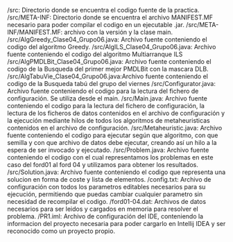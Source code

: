 /src: Directorio donde se encuentra el codigo fuente de la practica.
/src/META-INF: Directorio donde se encuentra el archivo MANIFEST.MF necesario para poder compilar el codigo en un ejecutable .jar.
/src/META-INF/MANIFEST.MF: archivo con la versión y la clase main.
/src/AlgGreedy\_Clase04\_Grupo06.java: Archivo fuente conteniendo el codigo del algoritmo Greedy.
/src/AlgILS\_Clase04\_Grupo06.java: Archivo fuente conteniendo el codigo del algoritmo Multiarranque ILS
/src/AlgPMDLBit\_Clase04\_Grupo06.java: Archivo fuente conteniendo el codigo de la Busqueda del primer mejor PMDLBit con la mascara DLB.
/src/AlgTabuVie\_Clase04\_Grupo06.java:Archivo fuente conteniendo el codigo de la Busqueda tabú del grupo del viernes
/src/Configurator.java: Archivo fuente conteniendo el codigo para la lectura del fichero de configuración. Se utiliza desde el main.
/src/Main.java: Archivo fuente conteniendo el codigo para la lectura del fichero de configuración, la lectura de los ficheros de datos contenidos en el archivo de configuración y la ejecución mediante hilos de todos los algoritmos de metaheuristicas contenidos en el archivo de configuración.
/src/Metaheuristic.java: Archivo fuente conteniendo el codigo para ejecutar según que algoritmo, con que semilla y con que archivo de datos debe ejecutar, creando así un hilo a la espera de ser invocado y ejecutado.
/src/Problem.java: Archivo fuente conteniendo el codigo con el cual representamos los problemas en este caso del ford01 al ford 04 y utilizamos para obtener los resultados.
/src/Solution.java: Archivo fuente conteniendo el codigo que representa una solucion en forma de coste y lista de elementos.
/config.txt: Archivo de configuración con todos los parametros editables necesarios para su ejecución, permitiendo que puedas cambiar cualquier parametro sin necesidad de recompilar el codigo.
/ford01-04.dat: Archivos de datos necesarios para ser leidos y cargados en memoria para resolver el problema.
/PR1.iml: Archivo de configuración del IDE, conteniendo la informacion del proyecto necesaria para poder cargarlo en Intellij IDEA y ser reconocido como un proyecto propio.
